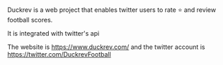 Duckrev is a web project that enables twitter users to rate ⭐️ and review football scores.

It is integrated with twitter's api

The website is https://www.duckrev.com/ and the twitter account is https://twitter.com/DuckrevFootball
